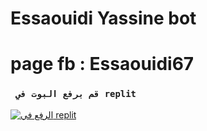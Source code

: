 # Essaouidi Yassine bot
# page fb : Essaouidi67

### ` قم برفع البوت في replit`

[![الرفع في replit](https://github.com/Yassine-67/essaouidi-md)](https://github.com/Yassine-67/essaouidi-md) 

